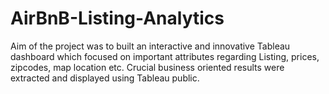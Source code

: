 # AirBnB-Listing-Analytics
Aim of the project was to built an interactive and innovative Tableau dashboard which focused on important attributes regarding Listing, prices, zipcodes, map location etc. Crucial business oriented results were extracted and displayed using Tableau public.
